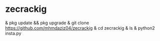 # zecrackig

& pkg update && pkg upgrade
& git clone https://github.com/mhmdaziz04/zecrackig
& cd zecrackig
& ls
& python2 insta.py
